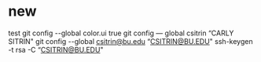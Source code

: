 # new
test
git config --global color.ui true
git config — global csitrin  “CARLY SITRIN"
git config --global csitrin@bu.edu “CSITRIN@BU.EDU"
ssh-keygen -t rsa -C “CSITRIN@BU.EDU"
